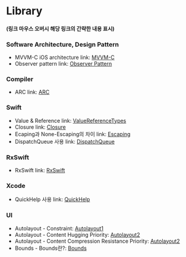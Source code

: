 # Library
#### (링크 마우스 오버시 해당 링크의 간략한 내용 표시)

### Software Architecture, Design Pattern
- MVVM-C iOS architecture link: [MVVM-C]  
- Observer pattern link: [Observer Pattern]

[MVVM-C]: https://github.com/jaeminKim0523/Library/blob/main/Software/MVVM-C.md "MVVM-C 아키텍처에 대하여 설명한 글이며, Model View ViewModel과 서로의 역할 분배 등에 대해여 작성하였다."
[Observer Pattern]: https://github.com/jaeminKim0523/Library/blob/main/Software/ObserverPattern.md "Observer 패턴에 대하여 설명한 글이며, 목차는 기본 개념, Observer, Subject, 마무리이다."  

### Compiler
- ARC link: [ARC]  

[ARC]: https://github.com/jaeminKim0523/Library/blob/main/Compiler/ARC.md "Swift의 Automatic Reference Counting에 대해여 설명한 글이며, ARC의 개념을 설명하고 메모리 관리를 위한 strong, weak, unowned 3가지 참조 방식에 대하여 설명했다."

### Swift
- Value & Reference link: [ValueReferenceTypes]
- Closure link: [Closure]
- Ecaping과 None-Escaping의 차이 link: [Escaping]  
- DispatchQueue 사용 link: [DispatchQueue]  

[ValueReferenceTypes]: https://github.com/jaeminKim0523/Library/blob/main/Swift/ValueReferenceTypes.md "Value(struct, enum, protocol 등)와 Reference(class 등) 타입에 대한 설명과 각 타입의 종류, 그리고 해당 타입들이 관리되는 방식과 자세한 설명을 했다."
[Closure]: https://github.com/jaeminKim0523/Library/blob/main/Swift/Closure.md "Closure의 심화 내용을 작성하였다. ecaping closure를 사용하기전에 참고하면 좋을 것 같다."
[Escaping]: https://github.com/jaeminKim0523/Library/blob/main/Swift/Escaping.md "비동기 Closure인 escaping closure를 설명한 글이다."
[DispatchQueue]: https://github.com/jaeminKim0523/Library/blob/main/Swift/DispatchQueue.md "DispatchQueue에 대하여 설명한 글이다. DispatchQueue의 특징에 대하여 설명을 하고 Queue가 어떻게 작동하는지, 어떤 종류의 Queue를 사용하는지를 알아보고 Queue에 쌓인 작업의 중요도에 따른 작업 순서와 동기, 비동기에 대한 설명을 작성하였다."

### RxSwift
- RxSwift link: [RxSwift]

[RxSwift]: https://github.com/jaeminKim0523/Library/tree/main/RxSwift "RxSwift를 공부하며 정리하였다. 주로 RxSwift의 메소드들과 오퍼레이터들을 작성하였다."

### Xcode
- QuickHelp 사용 link: [QuickHelp]  

[QuickHelp]: https://github.com/jaeminKim0523/Library/blob/main/Xcode/QuickHelp.md "Github에 마크다운이 있다면, Xcode에는 QuickHelp가 있다. QuickHelp를 이용하여 주석을 작성하고 꾸미는 방법을 설명해보았다."

### UI
- Autolayout - Constraint: [Autolayout1]  
- Autolayout - Content Hugging Priority: [Autolayout2]
- Autolayout - Content Compression Resistance Priority: [Autolayout2]
- Bounds - Bounds란?: [Bounds]

[Autolayout1]: https://github.com/jaeminKim0523/Library/blob/main/UI/Autolayout1.md "Autolayout1에서는 Constraint를 이용하여 Autolayout을 잡는 방법을 간단하게 설명하였다."  
[Autolayout2]: https://github.com/jaeminKim0523/Library/blob/main/UI/Autolayout2.md "Autolayout2에서는 Content Hugging Priority를 이용하여 콘텐츠의 중요도에 따라 중요도가 떨어지는 UI의 너비를 조정하게 하는 방법을 설명하였다."
[Autolayout3]: https://github.com/jaeminKim0523/Library/blob/main/UI/Autolayout3.md "Autolayout3에서는 Content Compression Resistance Priority를 이용하여 콘텐츠의 중요도에 따라 더 중요한 콘텐츠의 너비에 UI를 맞추고 중요도가 떨어지는 UI의 너비를 좁아지게 조정하는 방법의 Autolayout을 설명하였다."
[Bounds]: https://github.com/jaeminKim0523/Library/blob/main/UI/Bounds.md "Bounds의 값들이 어떻게 작동하고 필요의 이유와 사용하고 있는 곳을 설명하였다."
